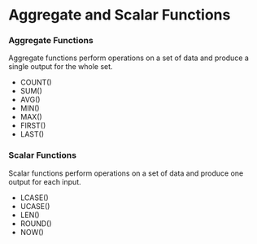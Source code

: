 # Aggregate and Scalar Functions

### Aggregate Functions
Aggregate functions perform operations on a set of data and produce a single output for the whole set.

 - COUNT()
 - SUM()
 - AVG()
 - MIN()
 - MAX()
 - FIRST()
 - LAST()

### Scalar Functions
Scalar functions perform operations on a set of data and produce one output for each input.
 - LCASE()
 - UCASE()
 - LEN()
 - ROUND()
 - NOW()
